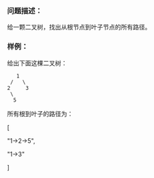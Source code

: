 ### 问题描述：
给一颗二叉树，找出从根节点到叶子节点的所有路径。

### 样例：
给出下面这棵二叉树：
```
   1
 /   \
2     3
 \
  5
```

所有根到叶子的路径为：

[

  "1->2->5",

  "1->3"

]